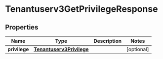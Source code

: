 

# Tenantuserv3GetPrivilegeResponse


## Properties

| Name | Type | Description | Notes |
|------------ | ------------- | ------------- | -------------|
|**privilege** | [**Tenantuserv3Privilege**](Tenantuserv3Privilege.md) |  |  [optional] |



